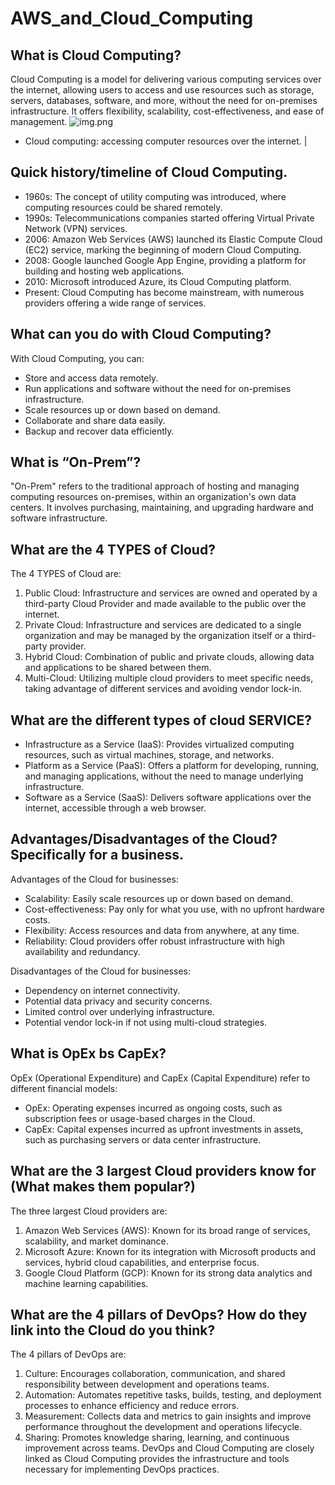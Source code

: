 # AWS_and_Cloud_Computing
## What is Cloud Computing? 
Cloud Computing is a model for delivering various computing services over the internet, allowing users to access and use resources such as storage, servers, databases, software, and more, without the need for on-premises infrastructure. 
It offers flexibility, scalability, cost-effectiveness, and ease of management.
  ![img.png](img.png)
- Cloud computing: accessing computer resources over the internet. 
                         |
## Quick history/timeline of Cloud Computing.
- 1960s: The concept of utility computing was introduced, where computing resources could be shared remotely.
- 1990s: Telecommunications companies started offering Virtual Private Network (VPN) services.
- 2006: Amazon Web Services (AWS) launched its Elastic Compute Cloud (EC2) service, marking the beginning of modern Cloud Computing.
- 2008: Google launched Google App Engine, providing a platform for building and hosting web applications.
- 2010: Microsoft introduced Azure, its Cloud Computing platform.
- Present: Cloud Computing has become mainstream, with numerous providers offering a wide range of services.

## What can you do with Cloud Computing?
With Cloud Computing, you can:

- Store and access data remotely.
- Run applications and software without the need for on-premises infrastructure.
- Scale resources up or down based on demand.
- Collaborate and share data easily.
- Backup and recover data efficiently.


## What is “On-Prem”?
"On-Prem" refers to the traditional approach of hosting and managing computing resources on-premises, within an organization's own data centers. It involves purchasing, maintaining, and upgrading hardware and software infrastructure.

## What are the 4 TYPES of Cloud?
The 4 TYPES of Cloud are:

1. Public Cloud: Infrastructure and services are owned and operated by a third-party Cloud Provider and made available to the public over the internet.
2. Private Cloud: Infrastructure and services are dedicated to a single organization and may be managed by the organization itself or a third-party provider.
3. Hybrid Cloud: Combination of public and private clouds, allowing data and applications to be shared between them.
4. Multi-Cloud: Utilizing multiple cloud providers to meet specific needs, taking advantage of different services and avoiding vendor lock-in.

## What are the different types of cloud SERVICE?
- Infrastructure as a Service (IaaS): Provides virtualized computing resources, such as virtual machines, storage, and networks.
- Platform as a Service (PaaS): Offers a platform for developing, running, and managing applications, without the need to manage underlying infrastructure.
- Software as a Service (SaaS): Delivers software applications over the internet, accessible through a web browser. 

## Advantages/Disadvantages of the Cloud? Specifically for a business.
Advantages of the Cloud for businesses:

- Scalability: Easily scale resources up or down based on demand.
- Cost-effectiveness: Pay only for what you use, with no upfront hardware costs.
- Flexibility: Access resources and data from anywhere, at any time.
- Reliability: Cloud providers offer robust infrastructure with high availability and redundancy.

Disadvantages of the Cloud for businesses:

- Dependency on internet connectivity.
- Potential data privacy and security concerns.
- Limited control over underlying infrastructure.
- Potential vendor lock-in if not using multi-cloud strategies.

## What is OpEx bs CapEx?
OpEx (Operational Expenditure) and CapEx (Capital Expenditure) refer to different financial models:

- OpEx: Operating expenses incurred as ongoing costs, such as subscription fees or usage-based charges in the Cloud.
- CapEx: Capital expenses incurred as upfront investments in assets, such as purchasing servers or data center infrastructure.


## What are the 3 largest Cloud providers know for (What makes them popular?)
The three largest Cloud providers are:

1. Amazon Web Services (AWS): Known for its broad range of services, scalability, and market dominance.
2. Microsoft Azure: Known for its integration with Microsoft products and services, hybrid cloud capabilities, and enterprise focus.
3. Google Cloud Platform (GCP): Known for its strong data analytics and machine learning capabilities. 

## What are the 4 pillars of DevOps? How do they link into the Cloud do you think?
The 4 pillars of DevOps are:

1. Culture: Encourages collaboration, communication, and shared responsibility between development and operations teams.
2. Automation: Automates repetitive tasks, builds, testing, and deployment processes to enhance efficiency and reduce errors.
3. Measurement: Collects data and metrics to gain insights and improve performance throughout the development and operations lifecycle.
4. Sharing: Promotes knowledge sharing, learning, and continuous improvement across teams.
DevOps and Cloud Computing are closely linked as Cloud Computing provides the infrastructure and tools necessary for implementing DevOps practices. 
